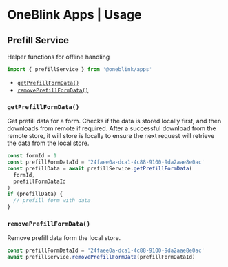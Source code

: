 # OneBlink Apps | Usage

## Prefill Service

Helper functions for offline handling

```js
import { prefillService } from '@oneblink/apps'
```

- [`getPrefillFormData()`](#getprefillformdata)
- [`removePrefillFormData()`](#removeprefillformdata)

### `getPrefillFormData()`

Get prefill data for a form. Checks if the data is stored locally first, and then downloads from remote if required. After a successful download from the remote store, it will store is locally to ensure the next request will retrieve the data from the local store.

```js
const formId = 1
const prefillFormDataId = '24faee0a-dca1-4c88-9100-9da2aae8e0ac'
const prefillData = await prefillService.getPrefillFormData(
  formId,
  prefillFormDataId
)
if (prefillData) {
  // prefill form with data
}
```

### `removePrefillFormData()`

Remove prefill data form the local store.

```js
const prefillFormDataId = '24faee0a-dca1-4c88-9100-9da2aae8e0ac'
await prefillService.removePrefillFormData(prefillFormDataId)
```
